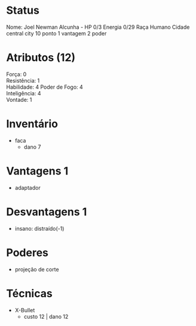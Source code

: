 # Status
Nome: Joel Newman
Alcunha - 
HP 0/3 
Energia 0/29
Raça Humano 
Cidade central city
10 ponto
1 vantagem
2 poder
# Atributos (12)
Força: 0  
Resistência: 1   
Habilidade: 4
Poder de Fogo: 4   
Inteligência: 4  
Vontade: 1  

# Inventário  
- faca 
	- dano 7

# Vantagens 1
- adaptador

# Desvantagens 1
- insano: distraído(-1)

# Poderes
- projeção de corte

# Técnicas
- X-Bullet
	- custo 12 | dano 12